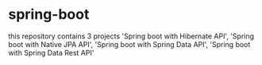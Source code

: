 # spring-boot

this repository contains 3 projects 
  'Spring boot with Hibernate API', 
  'Spring boot with Native JPA API', 
  'Spring boot with Spring Data API',
  'Spring boot with Spring Data Rest API'
  
